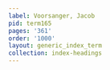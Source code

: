 ```yaml
---
label: Voorsanger, Jacob
pid: term165
pages: '361'
order: '1000'
layout: generic_index_term
collection: index-headings
---
```

